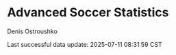 # Advanced Soccer Statistics
Denis Ostroushko

<!-- gfm -->

Last successful data update: 2025-07-11 08:31:59 CST
